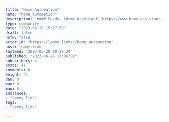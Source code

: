 ```yaml
---
title: "Home Automation" 
name: "home_automation"
description: "#### Feeds- [Home Assistant](https://www.home-assistant.io/atom.xml)- [Tech Crunch](https://techcrunch.com/tag/home-automation/feed/)"
type: community
date: "2023-06-28 15:17:58"
draft: false
nsfw: false
actor_id: "https://lemmy.link/c/home_automation"
host: lemmy.link
lastmod: "2023-06-28 00:28:24"
published: "2023-06-26 17:36:02"
subscribers: 4
posts: 41
comments: 0
weight: 41
dau: 0
wau: 0
mau: 0
instances:
- "lemmy_link"
tags: 
- "lemmy_link"

---
```

